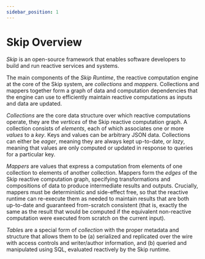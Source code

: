 ```yaml
---
sidebar_position: 1
---
```


# Skip Overview

*Skip* is an open-source framework that enables software developers to build and run reactive services and systems.

The main components of the *Skip Runtime*, the reactive computation engine at the core of the Skip system, are *collections* and *mappers*.
Collections and mappers together form a graph of data and computation dependencies that the engine can use to efficiently maintain reactive computations as inputs and data are updated.

*Collections* are the core data structure over which reactive computations operate, they are the *vertices* of the Skip reactive computation graph.
A collection consists of *elements*, each of which associates one or more *values* to a *key*.
Keys and values can be arbitrary JSON data.
Collections can either be *eager*, meaning they are always kept up-to-date, or *lazy*, meaning that values are only computed or updated in response to queries for a particular key.

*Mappers* are values that express a computation from elements of one collection to elements of another collection.
Mappers form the *edges* of the Skip reactive computation graph, specifying transformations and compositions of data to produce intermediate results and outputs.
Crucially, mappers must be deterministic and side-effect free, so that the reactive runtime can re-execute them as needed to maintain results that are both up-to-date and guaranteed from-scratch consistent (that is, exactly the same as the result that would be computed if the equivalent non-reactive computation were executed from scratch on the current input).

*Table*s are a special form of *collection* with the proper metadata and structure that allows them to be (a) serialized and replicated over the wire with access controls and writer/author information, and (b) queried and manipulated using SQL, evaluated reactively by the Skip runtime.
